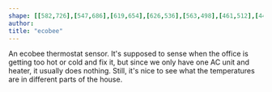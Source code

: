 ```yaml
---
shape: [[582,726],[547,686],[619,654],[626,536],[563,498],[461,512],[443,617],[466,670],[503,686],[471,723],[526,733]]
author: 
title: "ecobee"
---
```

An ecobee thermostat sensor. It's supposed to sense when the office is getting too hot or cold and fix it, but since we only have one AC unit and heater, it usually does nothing. Still, it's nice to see what the temperatures are in different parts of the house.
